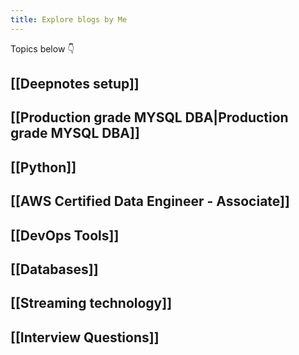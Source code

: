 ```yaml
---
title: Explore blogs by Me
---
```


Topics below 👇

## [[Deepnotes setup]]
## [[Production grade MYSQL DBA|Production grade MYSQL DBA]]

## [[Python]]

## [[AWS Certified Data Engineer - Associate]]

## [[DevOps Tools]]

## [[Databases]]

## [[Streaming technology]]

## [[Interview Questions]]
